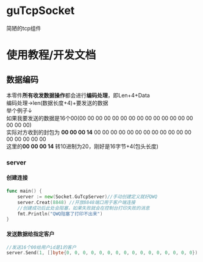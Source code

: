 # guTcpSocket
简陋的tcp组件

# 使用教程/开发文档
## 数据编码
本零件**所有收发数据操作**都会进行**编码处理**，即Len+4+Data  
编码处理->len(数据长度+4)+要发送的数据  
举个例子↓  
如果我要发送的数据是16个00(00 00 00 00 00 00 00 00 00 00 00 00 00 00 00 00 00)  
实际对方收到的封包为 **00 00 00 14** 00 00 00 00 00 00 00 00 00 00 00 00 00 00 00 00 00  
这里的**00 00 00 14** 转10进制为20，刚好是16字节+4(包头长度)

### server
#### 创建连接
```go
func main() {
	server := new(Socket.GuTcpServer)//手动创建定义就好QWQ
	server.Creat(8848) //开放8848端口用于客户端连接
	//创建成功后此处会阻塞，如果失败就会在控制台打印失败的消息
	fmt.Println("QWQ阻塞了打印不出来")
}

```
#### 发送数据给指定客户
```go
//发送16个00给用户id是1的客户
server.Send(1, []byte{0, 0, 0, 0, 0, 0, 0, 0, 0, 0, 0, 0, 0, 0, 0, 0})
```
